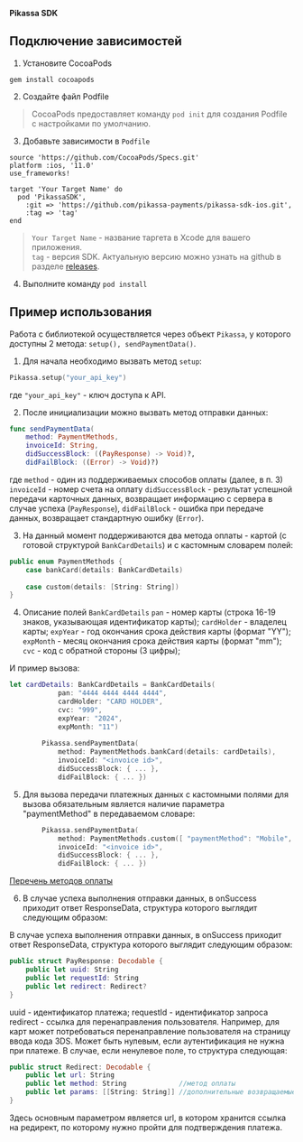 **Pikassa SDK**

## Подключение зависимостей

1. Установите CocoaPods

  ```shell
  gem install cocoapods
  ```

2. Создайте файл Podfile

  > CocoaPods предоставляет команду ```pod init``` для создания Podfile с настройками по умолчанию.

3. Добавьте зависимости в `Podfile`

  ```shell
  source 'https://github.com/CocoaPods/Specs.git'
  platform :ios, '11.0'
  use_frameworks!

  target 'Your Target Name' do
    pod 'PikassaSDK',
      :git => 'https://github.com/pikassa-payments/pikassa-sdk-ios.git',
      :tag => 'tag'
  end
  ```

  > `Your Target Name` - название таргета в Xcode для вашего приложения.\
  > `tag` - версия SDK. Актуальную версию можно узнать на github в разделе [releases](https://github.com/pikassa-payments/pikassa-sdk-ios/releases).

4. Выполните команду ```pod install```

## Пример использования
Работа с библиотекой осуществляется через объект ```Pikassa```, у которого доступны 2 метода: ```setup(), sendPaymentData()```. 

1. Для начала необходимо вызвать метод ```setup```:
```swift
Pikassa.setup("your_api_key")
```
где ```"your_api_key"``` - ключ доступа к API.

2. После инициализации можно вызвать метод отправки данных:
```swift
func sendPaymentData(
    method: PaymentMethods,
    invoiceId: String,
    didSuccessBlock: ((PayResponse) -> Void)?,
    didFailBlock: ((Error) -> Void)?)
```

где ```method``` - один из поддерживаемых способов оплаты (далее, в п. 3) ```invoiceId``` - номер счета на оплату ```didSuccessBlock``` - результат успешной передачи карточных данных, возвращает информацию с сервера в случае успеха (```PayResponse```), ```didFailBlock``` - ошибка при передаче данных, возвращает стандартную ошибку (```Error```).

3. На данный момент поддерживаются два метода оплаты - картой (с готовой структурой ```BankCardDetails```) и с кастомным словарем полей:
```swift
public enum PaymentMethods {
    case bankCard(details: BankCardDetails)
    
    case custom(details: [String: String])
}
```

4. Описание полей ```BankCardDetails```
```pan``` - номер карты (строка 16-19 знаков, указывающая идентификатор карты);
```cardHolder``` - владелец карты;
```expYear``` - год окончания срока действия карты (формат "YY");
```expMonth``` - месяц окончания срока действия карты (формат "mm");
```cvc``` - код с обратной стороны (3 цифры);

И пример вызова:
```swift
let cardDetails: BankCardDetails = BankCardDetails(
            pan: "4444 4444 4444 4444",
            cardHolder: "CARD HOLDER",
            cvc: "999",
            expYear: "2024",
            expMonth: "11")
        
        Pikassa.sendPaymentData(
            method: PaymentMethods.bankCard(details: cardDetails),
            invoiceId: "<invoice id>",
            didSuccessBlock: { ... },
            didFailBlock: { ... })
```

5. Для вызова передачи платежных данных с кастомными полями для вызова обязательным является наличие параметра "paymentMethod" в передаваемом словаре:
```swift        
        Pikassa.sendPaymentData(
            method: PaymentMethods.custom([ "paymentMethod": "Mobile", "phone" : "+79999999999"]),
            invoiceId: "<invoice id>",
            didSuccessBlock: { ... },
            didFailBlock: { ... })
```
[Перечень методов оплаты](https://pikassa.io/docs/#74002ad38d)

6. В случае успеха выполнения отправки данных, в onSuccess приходит ответ ResponseData, структура которого выглядит следующим образом:

В случае успеха выполнения отправки данных, в onSuccess приходит ответ ResponseData, структура которого выглядит следующим образом:
```swift
public struct PayResponse: Decodable {
    public let uuid: String
    public let requestId: String
    public let redirect: Redirect?
}
```
uuid - идентификатор платежа; requestId - идентификатор запроса redirect - ссылка для перенаправления пользователя. Например, для карт может потребоваться перенаправление пользователя на страницу ввода кода 3DS. Может быть нулевым, если аутентификация не нужна при платеже. В случае, если ненулевое поле, то структура следующая:
```swift
public struct Redirect: Decodable {
    public let url: String
    public let method: String             //метод оплаты
    public let params: [[String: String]] //дополнительные возвращаемые параметры
}
```
Здесь основным параметром является url, в котором хранится ссылка на редирект, по которому нужно пройти для подтверждения платежа.
